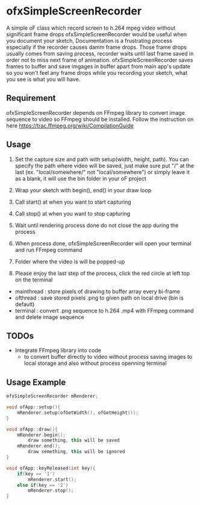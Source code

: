 # ofxSimpleScreenRecorder
A simple oF class which record screen to h.264 mpeg video without significant frame drops ofxSimpleScreenRecorder would be useful when you document your sketch, Documentation is a frustrating process especially if the recorder causes damm frame drops. Those frame drops usually comes from saving process, recorder waits until last frame saved in order not to miss next frame of animation. ofxSimpleScreenRecorder saves frames to buffer and save imgages in buffer apart from main app's update so you won't feel any frame drops while you recording your sketch, what you see is what you will have. 

## Requirement 
ofxSimpleScreenRecorder depends on FFmpeg library to convert image sequence to video so FFmpeg should be installed. Follow the instruction on here https://trac.ffmpeg.org/wiki/CompilationGuide

## Usage
1. Set the capture size and path with setup(width, height, path). You can specify the path where video will be saved, just make sure put "/" at the last (ex. "local/somewhere/" not "local/somewhere") or simply leave it as a blank, it will use the bin folder in your oF project

2. Wrap your sketch with begin(), end() in your draw loop

3. Call start() at when you want to start capturing

4. Call stop() at when you want to stop capturing

5. Wait until rendering process done
   do not close the app during the process 
   
6. When process done, ofxSimpleScreenRecorder will open your terminal and run FFmpeg command

7. Folder where the video is will be popped-up

8. Please enjoy the last step of the process, click the red circle at left top on the terminal
   
   
* mainthread : store pixels of drawing to buffer array every bi-frame
* ofthread   : save stored pixels .png to given path on local drive (bin is default)
* terminal   : convert .png sequence to h.264 .mp4 with FFmpeg command and delete image sequence

## TODOs 
* Integrate FFmpeg library into code 
  - to convert buffer directly to video without process saving images to local storage and also without process openning terminal

## Usage Example
```c++
ofxSimpleScreenRecorder mRenderer; 

void ofApp::setup(){
    mRenderer.setup(ofGetWidth(), ofGetHeight());
}

void ofApp::draw(){
    mRenderer.begin();
        draw something, this will be saved
    mRenderer.end();
        draw semething, this will be ignored
}

void ofApp::keyReleased(int key){
    if(key == '1')
        mRenderer.start();
    else if(key == '2')
        mRenderer.stop();
}
```


